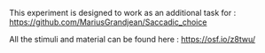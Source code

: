 This experiment is designed to work as an additional task for : https://github.com/MariusGrandjean/Saccadic_choice

All the stimuli and material can be found here : https://osf.io/z8twu/ 
